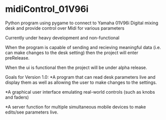 # midiControl_01V96i
Python program using pygame to connect to Yamaha 01V96i Digital mixing desk and provide control over Midi for various parameters

Currently under heavy development and non-functional

When the program is capable of sending and recieving meaningful data (i.e. can make changes to the desk setting) then the project will enter preRelease.

When the ui is functional then the project will be under alpha release.

Goals for Version 1.0:
  *A program that can read desk parameters live and display them as well as allowing the user to make changes to the settings.
  
  *A graphical user interface emulating real-world controls (such as knobs and faders)
  
  *A server function for multiple simultaneous mobile devices to make edits/see parameters live.
